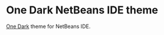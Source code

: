 # One Dark NetBeans IDE theme

[One Dark](https://github.com/atom/one-dark-syntax) theme for NetBeans IDE.